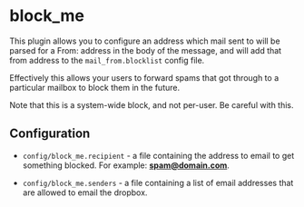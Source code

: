 # block_me

This plugin allows you to configure an address which mail sent to will be
parsed for a From: address in the body of the message, and will add that
from address to the `mail_from.blocklist` config file.

Effectively this allows your users to forward spams that got through to a
particular mailbox to block them in the future.

Note that this is a system-wide block, and not per-user. Be careful with this.

## Configuration

- `config/block_me.recipient` - a file containing the address to email to
  get something blocked. For example: **spam@domain.com**.

- `config/block_me.senders` - a file containing a list of email addresses
  that are allowed to email the dropbox.
